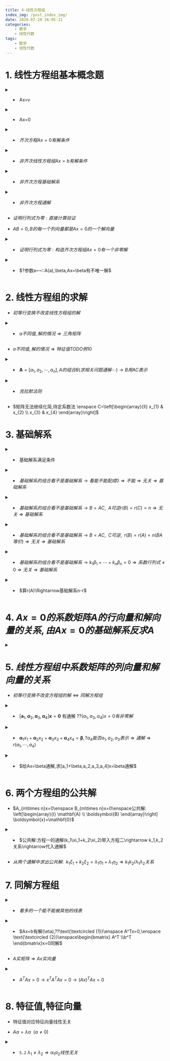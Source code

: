```yaml
---
title: 4-线性方程组
index_img: /post_index_img/
date: 2020-07-20 16:05:11
categories:
    - 数学
    - 线性代数
tags:
    - 数学
    - 线性代数
---
```


# 1. 线性方程组基本概念题

<details>
<summary>

- Ax=v

</summary>

$$
\begin{aligned}
    & \vec{v}\overset{\text{线性变换}A}{\rightarrow}\vec{x}\\
    & |A|=0 \rightarrow \text{面积变为零} \rightarrow \text{平面被压缩为一条线}\\
    \rightarrow& 函数无法将一条线解压缩为一个平面 \\
    \rightarrow & 多个向量(指向一条线)会被压缩到同一向量\rightarrow无法解压\\
    \rightarrow & \vec{v}和\vec{线性变换}同线 \rightarrow  有解,否则无解\\
    & 压缩为n维(列空间)\rightarrow rank=n\\
\end{aligned}
$$

</details>


<details>
<summary>

- Ax=0

</summary>

$$
\begin{aligned}
    & 满秩\rightarrow空间不被压缩 \rightarrow \vec{x}=0 \\ & 非满秩\rightarrow 多个点会被压缩到原点(零空间/核)\rightarrow\vec{x}无穷解
\end{aligned}
$$

</details>


<details>
<summary>

- $齐次方程Ax=0有解条件$

</summary>

$$
\begin{aligned}
    & 只零解\Leftrightarrow列向量无关\Leftrightarrow r(A_{m\times n})=n(未知数的个数)\\
    & 有非零解\Leftrightarrow列向量相关\Leftrightarrow r(A_{m\times n})<n
\end{aligned}
$$

</details>


<details>
<summary>

- $非齐次线性方程组 Ax=b有解条件$

</summary>

$$
\begin{aligned}
    & A_{m\times n}x=b无解\Leftrightarrow r(A)\neq r(A|b) \quad(r(A)+1=r(A|b))\\
    & 有解\Leftrightarrow r(A)=r(A|b)\Leftrightarrow \left\{\alpha_{1}, \alpha_{2}, \cdots, \alpha_{n}\right\} \cong\left\{\alpha_{1}, \alpha_{2}, \cdots, \alpha_{n}, b\right\}\\
    & r\left(a_{1}, a_{2}, \cdots, \alpha_{n}\right)=n=r\left(\alpha_{1}, \alpha_{2}, \cdots, \alpha_{n}, b\right)\Leftrightarrow 唯一表出\Leftrightarrow 唯一解\\
    & r\left(a_{1}, a_{2}, \cdots, \alpha_{n}\right)=r\left(\alpha_{1}, \alpha_{2}, \cdots, \alpha_{n}, b\right)=r<n\Leftrightarrow 不唯一表出\Leftrightarrow 无穷解\\
\end{aligned}
$$

---

$$
\begin{aligned}
  :: \quad & \xi_{1}, \xi_{2} 是基础解系 \mid \alpha_{1}, \alpha_{2}, \alpha_{3}, \alpha_{4}哪个是解\\
    & \left[\xi_{1}, \xi_{2} \mid \alpha_{1}, \alpha_{2}, \alpha_{3}, \alpha_{4}\right]=\left[\begin{array}{cc:cccc}
    1 & 2 & 1 & 1 & 1 & -2 \\ 2 & 1 & 0 & 3 & 0 & 1 \\ -1 & 4 & 0 & 5 & 3 & 3 \\ 3 & -3 & 1 & 2 & -3 & 0
    \end{array}\right]\rightarrow\left[\begin{array}{cc:cccc}
    1 & 2 & 1 & 1 & 1 & -2 \\ 0 & -3 & -2 & 1 & -2 & 5 \\ 0 & 0 & -3 & 8 & 0 & 11 \\ 0 & 0 & 4 & -4 & 0 & -9
    \end{array}\right]\\
    & r\left(\xi_{1}, \xi_{2}\right)=r\left(\xi_{1}, \xi_{2}, \alpha_{3}\right)=2 \Rightarrow可线表\\
    &r\left(\xi_{1}, \xi_{2}\right)=2, r\left(\xi_{1}, \xi_{2}, \alpha_{1}\right)=r\left(\xi_{1}, \xi_{2}, \alpha_{2}\right)=r\left(\xi_{1}, \xi_{2}, \alpha_{4}\right)=3 \neq 2\Rightarrow 不可线表
\end{aligned}
$$

</details>


<details>
<summary>

- $非齐次方程基础解系$

</summary>

$$
\begin{aligned}
    & 线表任一解向量\Leftrightarrow加入任一解向量相关 \\
    \Leftrightarrow \quad & r(A)=r\rightarrow基础解析向量个数(线性无关解的个数):n-r \\
\end{aligned}
$$

---

$$
\begin{aligned}
   ::\quad & \left\{\begin{array}{l}
a_{11} x_{1}+a_{12} x_{2}+\cdots+a_{1 n} x_{n}=0 \\
a_{21} x_{1}+a_{22} x_{2}+\cdots+a_{2 n} x_{n}=0 \\
\cdots \cdots \cdots \cdots \cdots \cdots \cdots \cdots \cdots * \cdots \\
a_{n 1} x_{1}+a_{n 2} x_{2}+\cdots+a_{m} x_{n}=0
\end{array}\right., |A|=0,??\boldsymbol{\alpha}_{i}=\left[\boldsymbol{A}_{i1}, \boldsymbol{A}_{i 2}, \cdots, \boldsymbol{A}_{i n}\right]^{\mathrm{T}}是n个解向量并无关\\
    & a_{k1}A_{i1}+a_{k2}A_{i2}+\cdots+a_{kn}A_{in}=\left\{\begin{array}{ll}
0, & i \neq k \\
|\boldsymbol{A}|=0, & i=k
\end{array}\right.\Rightarrow是解向量\\
& |A|=0\Rightarrow \begin{cases}
   |A^*|=0 \Rightarrow A_{ij}=0\Rightarrow 均是零向量 \Rightarrow a_{i}两两相关\\
    |A^*|=1 \Rightarrow存在A_{ij}\neq 0\Rightarrow r(A)=n-1\Rightarrow 基础解析: 一个无关向量\Rightarrow a_{i}两两相关
\end{cases}
\end{aligned}
$$

</details>


<details>
<summary>

- $非齐次方程通解$

</summary>

$$
\begin{aligned}
    & \eta :: Ax=b\enspace的特解,\quad\xi_1,\cdots,x_{n}::Ax=0\enspace基础解系\\
   通解\quad & x=k_1\xi_1+\cdots+k_{n}\xi_{n}+\eta
\end{aligned}
$$

---


$$
\begin{aligned}
   ::\quad & 四阶矩阵,r(A)=2,给了Ax=b的一些线性无关解的组合,??通解\\
    & 用组合凑出一个特解(A(无关解组合)=b):\eta\\
    & r(A)=2\Rightarrow 4-2=2个基础解系\Rightarrow用组合凑出两个A(组合)=0的无关非零解:\xi_1,\xi_2\\
   \therefore \quad & 通解: k_1\xi_1+k_2\xi_2+\eta 
\end{aligned}
$$

</details>


- $证明行列式为零: 直接计算验证$


- $AB=0,B的每一个列向量都是Ax=0的一个解向量$


<details>
<summary>

- $证明行列式为零: 构造齐次方程组Ax=0有一个非零解$

</summary>

$$
\begin{aligned}
   ::\quad & \xi^{\mathrm{T}} \xi=\sum_{i=1}^{N} a_{i}^{2}=1,\quad ??|E-\xi\xi^T|=0\\
    & |E-\xi\xi^T|=0\Leftrightarrow (E-\xi\xi^T)x=0有非零解\\
    & (E-\xi\xi^T)\xi=\xi-\xi=0\Rightarrow有非零解\xi
\end{aligned}
$$

---

$$
\begin{aligned}
   ::\quad & A^2=A,A\neq E,\quad??|A|=0\\
    & A\neq E\Rightarrow A-E\neq 0\Rightarrow A(A-E)=A^2-A=0\Rightarrow A-E的每个列向量都是Ax=0的一个解向量\\
    & A-E\neq 0\Rightarrow至少有一个列向量不是零\Rightarrow|A|=0
\end{aligned}
$$

</details>


<details>
<summary>

- $?参数a~~::A(a),\beta,Ax=\beta有不唯一解$

</summary>

$$
\begin{aligned}
   & [A:\beta]\xrightarrow[]{无穷解}a
\end{aligned}
$$

</details>

# 2. 线性方程组的求解

- $初等行变换不改变线性方程组的解$


<details>
<summary>

- $a不同值,解的情况\Rightarrow 三角矩阵$

</summary>

$$
\begin{aligned}
    & \boldsymbol{A}=\left[\begin{array}{cccc}
1+a & 2 & \cdots & n \\ 1 & 2+a & \cdots & n \\ \vdots & \vdots & & \vdots \\ 1 & 2 & \cdots & n+a
\end{array}\right] \rightarrow\left[\begin{array}{cccc}
1+a & 2 & \cdots & n \\ -a & a & \cdots & 0 \\ \vdots & \vdots & & \vdots \\ -a & 0 & \cdots & a
\end{array}\right]\xrightarrow[]{记}B\\
    & \begin{cases}
       a=0\rightarrow r(B)=1\rightarrow 同解方程组:x_{1}+2 x_{2}+\cdots+n x_{n}=0 \rightarrow \begin{array}{l}
\boldsymbol{\xi}_{1}=[-2,1,0, \cdots, 0]^{\mathrm{T}} \\
\boldsymbol{\xi}_{2}=[-3,0,1,0, \cdots, 0]^{\mathrm{T}} \\
\ldots \ldots \ldots \ldots \ldots \ldots \ldots . . \\
\boldsymbol{\xi}_{n-1}=[-n, 0, \cdots, 0,1]^{\mathrm{T}}
\end{array} \\
    a\neq 0 \rightarrow 
\begin{cases}
   \boldsymbol{B}=\left[\begin{array}{cccc}
1+a & 2 & \cdots & m \\
-a & a & \cdots & 0 \\
\vdots & \vdots & & \\
-a & 0 & \cdots & a
\end{array}\right] \rightarrow\left[\begin{array}{ccccccc}
1+a & 2 & \cdots & n \\
-1 & 1 & \cdots & 0 \\
\vdots & \vdots & & \vdots \\
-1 & 0 & \cdots & 1
\end{array}\right] \rightarrow\left[\begin{array}{ccccc}
\frac{n(n+1)}{2}+a & 0 & \cdots & 0 \\
-1 & 1 & \cdots & 0 \\
\vdots & \vdots & & \vdots \\
-1 & 0 & \cdots & 1
\end{array}\right] \\
    a =-\frac{n(n+1)}{2}\rightarrow r(A)=n-1 \rightarrow 
    \left\{\begin{array}{ll}
-x_{1}+x_{2} & =0 \\
-x_{1}  +x_{3}& =0\\
\cdots & =0 \\
-x_{1}  +x_{n}&=0
\end{array}\right.\rightarrow \boldsymbol{\xi}=[1,1, \cdots, 1]^T\\
a\neq -\frac{n(n+1)}{2}\rightarrow r(A)=n\rightarrow 无非零解
\end{cases}
\end{cases}
\end{aligned}
$$

</details>

- $a不同值,解的情况\Rightarrow 特征值 TODO 例10$


<details>
<summary>

- $\boldsymbol{A}=\left[a_{1}, a_{2}, \cdots, \alpha_{n}\right],A的组合B(求相关问题通解\cdots)\rightarrow B用AC表示$

</summary>

$$
\begin{aligned}
    & \boldsymbol{B}=\left[\boldsymbol{\alpha}_{1}+\boldsymbol{\alpha}_{2}, \cdots, \boldsymbol{\alpha}_{n-1}+\boldsymbol{\alpha}_{n}, \boldsymbol{\alpha}_{n}+\boldsymbol{\alpha}_{i}\right]=\left[\boldsymbol{a}_{1}, \boldsymbol{\alpha}_{2}, \cdots, \boldsymbol{\alpha}_{n}\right]\left[\begin{array}{cccccc}
1 & 0 & 0 & \cdots & 0 & 1 \\
1 & 1 & 0 & \cdots & 0 & 0 \\
0 & 1 & 1 & \cdots & 0 & 0 \\
\vdots & \vdots & \vdots & & \vdots & \vdots \\
0 & 0 & 0 & \cdots & 1 & 0 \\
0 & 0 & 0 & \cdots & 1 & 1
\end{array}\right] \xrightarrow[]{记}AC\\
    & A可逆\rightarrow r(B)=r(C)
\end{aligned}
$$

</details>


<details>
<summary>

- $克拉默法则$

</summary>

$$
\begin{aligned}
   定理: \enspace & |A|\neq 0\rightarrow唯一解\rightarrow x_{i}=\frac{|A_{i}|}{|A|} \quad (A_{i} 第i列换成b)
\end{aligned}
$$

---

$$
\begin{aligned}
    & 求出|A|\neq 0\rightarrow 唯一解时\lambda条件\\
    & [\boldsymbol{A} \mid \boldsymbol{b}]=\left[\begin{array}{ccc:c}
\lambda & 1 & 1 & 1 \\
1 & \lambda & 1 & \lambda \\
1 & 1 & \lambda & \lambda^{2}
\end{array}\right] \rightarrow \left[\begin{array}{ccc:c}
1 & 0 & 0 & -(\lambda+1) /(\lambda+2) \\
0 & 1 & 0 & 1 /(\lambda+2) \\
0 & 0 & 1 & (\lambda+1)^{2} /(\lambda+2)
\end{array}\right]\\
    & 唯一解::\enspace\left[-\frac{\lambda+1}{\lambda+2}, \frac{1}{\lambda+2}, \frac{(\lambda+1)^{2}}{\lambda+2}\right]^{T}
\end{aligned}
$$

</details>

- $矩阵无法继续化简,待定系数法 \enspace C=\left[\begin{array}{ll} x_{1} & x_{2} \\ x_{3} & x_{4} \end{array}\right]$

# 3. 基础解系


<details>
<summary>

- 基础解系满足条件

</summary>

$$
\begin{aligned}
    & \beta_{i}是解\\
    & \beta_{i}无关\\
    & 向量个数为s(=n-r(A))
\end{aligned}
$$

</details>


<details>
<summary>

- $基础解系的组合看不是基础解系\rightarrow 看能不能配成0\Rightarrow 不能\Rightarrow 无关\Rightarrow 基础解系$

</summary>

$$
\left(\xi_{1}+\xi_{2}-\xi_{9}\right)+\left(\xi_{1}+2 \xi_{2}+\xi_{9}\right)-\left(2 \xi_{1}+3 \xi_{2}\right)=0\enspace\Rightarrow 线性相关\enspace\Rightarrow 不是接触解系
$$

</details>


<details>
<summary>

- $基础解系的组合看不是基础解系\rightarrow B=AC,\enspace A可逆 r(B)=r(C)=n\Rightarrow 无关\Rightarrow 基础解系$

</summary>

$$
\begin{aligned}
    & \left(\xi_{1}+\xi_{2}, \xi_{2}+\xi_{1}, \xi_{3}+\xi_{1}\right)=\left(\xi_{1}, \xi_{2}, \xi_{1}\right)\left[\begin{array}{lll}
1 & 0 & 1 \\
1 & 1 & 0 \\
0 & 1 & 1
\end{array}\right]\\
    & \left[\begin{array}{lll}
1 & 0 & 1 \\
1 & 1 & 0 \\
0 & 1 & 1
\end{array}\right]=2 \neq 0\Rightarrow B线性无关\Rightarrow基础解系
\end{aligned}
$$

</details>



<details>
<summary>

- $基础解系的组合看不是基础解系\rightarrow B=AC,\enspace C可逆,\enspace r(B)=r(A)=n(BA等价)\Rightarrow 无关\Rightarrow 基础解系$

</summary>

$$
\begin{aligned}
    & \left[\beta_{1}, \boldsymbol{\beta}_{2}, \cdots, \boldsymbol{\beta}_{s}\right]=\left[\boldsymbol{a}_{1}, \boldsymbol{\alpha}_{2}, \cdots, \boldsymbol{\alpha}_{s}\right]\left[\begin{array}{ccccc}
t_{1} & 0 & \cdots & 0 & t_{2} \\
t_{2} & t_{1} & \cdots & 0 & 0 \\
\vdots & \vdots & & \vdots & \vdots \\
0 & 0 & \cdots & t_{1} & 0 \\
0 & 0 & \cdots & t_{2} & t_{1}
\end{array}\right]\\
    & |C|\neq 0时\Rightarrow C可逆\\
    & \left[a_{1}, a_{2}, \cdots, \alpha_{x}\right]=\left[\beta_{1}, \beta_{2}, \cdots, \beta_{1}\right] C^{-1}\Rightarrow AB等价\Rightarrow r(A)=r(B)=s\Rightarrow 无关\rightarrow 基础解析
\end{aligned}
$$

</details>


<details>
<summary>

- $基础解系的组合看不是基础解系\rightarrow k_1\beta_1+\cdots+k_{n}\beta_{n}=0\Rightarrow 系数行列式\neq 0\Rightarrow 无关\Rightarrow 基础解系$

</summary>

$$
\begin{aligned}
   &k_{1}\left(t_{1} \boldsymbol{\alpha}_{1}+t_{2} \boldsymbol{\alpha}_{2}\right)+k_{2}\left(t_{1} \boldsymbol{\alpha}_{2}+t_{2} \boldsymbol{\alpha}_{3}\right)+\cdots+k_{1}\left(t_{1} \boldsymbol{\alpha},+t_{2} \boldsymbol{\alpha}_{1}\right)=\mathbf{0} \\
   \Rightarrow \enspace & \left(k_{1} t_{1}+k_{2} t_{2}\right) \alpha_{1}+\left(k_{2} t_{1}+k_{1} t_{2}\right) \alpha_{2}+\cdots+\left(k_{x} t_{1}+k_{x-1} t_{2}\right) \alpha_{x}=0\\
  \Rightarrow \enspace & \left\{\begin{array}{l}
t_{1} k_{1}+t_{2} k_{s}=0 \\
t_{2} k_{1}+t_{1} k_{2}=0 \\
\cdots \ldots \ldots \ldots \ldots \ldots \\
t_{2} k_{n}+t_{1} k_{3}=0
\end{array}\right.\\
& D_{x}=\left|\begin{array}{ccccc}
t_{1} & 0 & \cdots & 0 & t_{2} \\
t_{2} & t_{1} & \cdots & 0 & 0 \\
\vdots & \vdots & & \vdots & \vdots \\
0 & 0 & \cdots & t_{1} & 0 \\
0 & 0 & \cdots & t_{2} & t_{1}
\end{array}\right| 不等零\Rightarrow 唯一零解\Rightarrow 线性无关
\end{aligned}
$$

</details>



<details>
<summary>

- $算r(A)\Rightarrow基础解系n-r$

</summary>

$$
\begin{cases}
   \xi_{1}, \xi_{2}, \xi_{1}, \xi_{4} \text { 是 } A x=b \text { 的互不相同的解 }\rightarrow不是唯一解\rightarrow r(A)<n \\
   A^*\neq O\rightarrow r(A)\geqslant n-1 
\end{cases}\Rightarrow r(A)=n-1\Rightarrow基础解系1个
$$

</details>

# 4. $Ax=0的系数矩阵A的行向量和解向量的关系,由Ax=0的基础解系反求A$

<details>
<summary></summary>

$$
\begin{aligned}
    :: \quad& A_{2\times_4}x=0\enspace通解\enspace x=k_{1}[1,0,2,3]^T+k_{2}[0,1,-1,1]\\
    & \boldsymbol{x}=k_{1}[1,0,2,3]^{\mathrm{T}}+k_{2}[0,1,-1,1]^{\mathrm{T}} \stackrel{\text { 记为 }}{=} k_{1} \xi_{1}+k_{2} \xi_{2}\\
   \Rightarrow\enspace & A\left[\xi_{1}, \xi_{2}\right]=0\\
   \Rightarrow\enspace & \left[\begin{array}{l}
\xi_{1}^{\mathrm{T}} \\
\xi_{2}^{\top}
\end{array}\right] \boldsymbol{A}^{\mathrm{T}}=\boldsymbol{O}\\
& \left[\begin{array}{l}
\xi_{1}^{T} \\
\xi_{2}^{T}
\end{array}\right] y=0, \text { 即 }\left\{\begin{array}{l}
y_{1}+2 y_{3}+3 y_{4}=0 \\
y_{2}-y_{3}+y_{4}=0
\end{array}\right.\Rightarrow \boldsymbol{B}=\left[\begin{array}{cccc}
1 & 0 & 2 & 3 \\
0 & 1 & -1 & 1
\end{array}\right]\\
\Rightarrow \enspace & \boldsymbol{\eta}_{1}=[-2,1,1,0]^{\mathrm{T}}, \boldsymbol{\eta}_{2}=[-3,-1,0,1]^{\mathrm{T}}\\
原方程\enspace & \left\{\begin{array}{l}
-2 x_{1}+x_{2}+x_{3}=0 \\
-3 x_{1}-x_{2}+x_{4}=0
\end{array}\right.
\end{aligned}
$$

</details>


# 5. $线性方程组中系数矩阵的列向量和解向量的关系$

- $初等行变换不改变方程组的解\Leftrightarrow 同解方程组$


<details>
<summary>

- $\left[\boldsymbol{a}_{1}, \boldsymbol{\alpha}_{2}, \boldsymbol{\alpha}_{3}, \boldsymbol{\alpha}_{4}\right] \boldsymbol{x}=\boldsymbol{0} \text { 有通解 } ??\left(\alpha_{1}, \alpha_{3}, \alpha_{4}\right) x=0有非零解$

</summary>

$$
\begin{aligned}
   :: \quad& \text { 通解 } k[1,0,-1,2]^{\mathrm{T}}\\
    & \alpha_{1}+0 \alpha_{2}-\alpha_{3}+2 \alpha_{4}=\alpha_{1}-\alpha_{3}+2 \alpha_{4}=0\\
    & \left(\boldsymbol{\alpha}_{1}, \boldsymbol{\alpha}_{3}, \boldsymbol{\alpha}_{4}\right) \boldsymbol{x}=\mathbf{0} \text { 有非賽解 }[1,-1,2]^{\mathrm{T}}
\end{aligned}
$$

</details>


<details>
<summary>

- $\boldsymbol{\alpha}_{1} x_{1}+\boldsymbol{\alpha}_{2} x_{2}+\boldsymbol{\alpha}_{3} x_{3}+\boldsymbol{\alpha}_{4} x_{4}=\boldsymbol{\beta},?a_4能否a_1,a_2,a_3表示\Rightarrow 通解\Rightarrow r(a_1,\cdots,a_4)$

</summary>

$$
\begin{aligned}
   ::\quad & k[a,b,c,0]^{\mathrm{T}}+[x,y,0,z]^{\mathrm{T}}\\
    & 通解\Rightarrow r(a_1,\cdots,a_4)=3\\
    & a_4被a_1,a_2,a_3线表\xrightarrow[]{aa_1+ba_2+ca_3=0\rightarrow a_3可a_1,a_2线表}a_4可a_1,a_2线表\rightarrow r(a_1,a_2,a_3,a_4)=2 矛盾
\end{aligned}
$$

</details>


<details>
<summary>

- $给Ax=\beta通解,求[a_1+\beta,a_2,a_3,a_4]x=\beta通解$

</summary>

$$
\begin{aligned}
   ::看他有没有解\rightarrow 秩 & \\
    & r([a_1+\beta,a_1,a_2,a_3,a_4])\xrightarrow[]{Ax=\beta有解\rightarrow \beta可A线表}=r([a_1+\beta,a_1,a_2,a_3,a_4,\beta])\\
    \xrightarrow[]{3.8}&=r([a_1,a_2,a_3,a_4,\beta])\xrightarrow[]{Ax=\beta通解:k\xi+\eta}r([a_1,a_2,a_3,a_4])=4-1=3\Rightarrow 有解\\
   \Rightarrow通解结构: & k_1\xi_1+k_2\xi_2+\eta\\
   & a_1+\beta\xrightarrow[]{系数=0}[0,\eta]\rightarrow特解\eta_1\\
   & a_1+\beta\xrightarrow[]{系数=0}[0,\xi]\rightarrow \xi_1\\
   & [0,-1,0,0,0]\xrightarrow[]{a_1+\beta-a_1=\beta}\eta_2\\
 \Rightarrow 通解 & k_1\xi_1+k_2(\eta_2-\eta_2)+\eta_1
\end{aligned}
$$

</details>

# 6. 两个方程组的公共解

- $A_{m\times n}x=0\enspace B_{m\times n}x=0\enspace公共解: \left[\begin{array}{l} \mathbf{A} \\ \boldsymbol{B} \end{array}\right] \boldsymbol{x}=\mathbf{0}$


<details>
<summary>

- $公共解:方程一的通解(k_1\xi_1+k_2\xi_2)带入方程二\rightarrow k_1,k_2关系\rightarrow代入通解$

</summary>

$$
\begin{aligned}
    & k_{1} \xi_{1}+k_{2} \xi_{2}=\left[-k_{2}, k_{2}, k_{1}, k_{2}\right]^{\top}\\
   带入方程二 & \left\{\begin{array}{l}
-k_{2}-k_{2}+k_{1}=0 \\
k_{2}-k_{1}+k_{2}=0
\end{array}\right.\Rightarrow k_{1}=2 k_{2}\\
 \rightarrow & \enspace\left[-k_{2}, k_{2}, 2 k_{2}, k_{2}\right]^{\mathrm{T}}=k_{2}[-1,1,2,1]^{\mathrm{T}}
\end{aligned}
$$

</details>

- $从两个通解中求出公共解: \enspace k_1\xi_1+k_2\xi_2=\lambda_1\eta_1+\lambda_1\eta_2\Rightarrow k_1k_2/\lambda_1\lambda_2关系$

# 7. 同解方程组


<details>
<summary>

- $看多的一个能不能被其他的线表$

</summary>

$$
\begin{aligned}
    & \text { (I ) }\left\{\begin{array}{l}
x_{1}+3 x_{3}+5 x_{4}&=0 \\
x_{1}-x_{2}-2 x_{3}+2 x_{4}&=0 \\
2 x_{1}-x_{2}+x_{3}+3 x_{4}&=0
\end{array}\right.\\
    & \text { (II ) }\left\{\begin{array}{c}
x_{1} +x_3+5x_4&=0\\
x_{1}-x_{2}-2 x_{3}+2 x_{4}&=0 \\
2 x_{1}-x_{2}+x_{3}+3 x_{4}&=0 \\
a x_{2}+b x_{2}+c x_{3}+d x_{4}&=0
\end{array}\right.\\
&\left[\begin{array}{l}
a \\
b \\
c \\
d
\end{array}\right]=\left[\begin{array}{c}
k_{1}+k_{2}+2 k_{3} \\
0 k_{1}-k_{2}-k_{3} \\
3 k_{1}-2 k_{2}+k_{3} \\
5 k_{1}+2 k_{2}+3 k_{3}
\end{array}\right]=k_{2}\left[\begin{array}{l}
1 \\ 0 \\ 3 \\ 5
\end{array}\right]+k_{2}\left[\begin{array}{c}
1 \\ -1 \\ -2 \\ 2
\end{array}\right]+k_{3}\left[\begin{array}{c}
2 \\ -1 \\ 1 \\ 3
\end{array}\right]
\end{aligned}
$$

</details>


<details>
<summary>

- $Ax=b有解(\eta),??\text{\textcircled {1}}\enspace A^Tx=0,\enspace \text{\textcircled {2}}\enspace\begin{bmatrix} A^T \\b^T \end{bmatrix}x=0同解$

</summary>

$$
\begin{aligned}
    & 满足\text{\textcircled {2}}的解必满足\text{\textcircled {1}}:解一样但\text{\textcircled {2}}可能多\\
    & Ax=b有解\Rightarrow \boxed{r(A)=r(A|b)\Rightarrow r(A^T)=r(A^T|b^T)}\Rightarrow 解一样
\end{aligned}
$$

</details>

- $A实矩阵\Rightarrow Ax实向量$


<details>
<summary>

- $A^TAx=0\rightarrow x^TA^TAx=0\rightarrow (Ax)^TAx=0$

</summary>

$$
\begin{aligned}
    &A^TAx=0\rightarrow x^TA^TAx=0\rightarrow (Ax)^TAx=0 \\
   设 & Ax=[a_1,\cdots,a_{n}]^T\rightarrow \boxed{(Ax^T)Ax=\sum_{n=1}^{n}a_{i}^2=0}\rightarrow a_{i}=0\rightarrow Ax=0\\
  \Rightarrow  \quad& A^TAx=0的解是Ax=0的解
\end{aligned}
$$

---

$$
\begin{aligned}
    & Ax=0\rightarrow A^TAx=0\rightarrow Ax的解是A^TAx的解\\
   \Rightarrow \quad & Ax,\enspace A^TAx=0同解\rightarrow \boxed{r(A)=r(A^TA)}\\
  & r(A)=r(A^T)=r((A^T)^TA^T)=r(AA^T) 
\end{aligned}
$$

</details>

# 8. 特征值,特征向量

- 特征值对应特征向量线性无关

- $A\alpha =\lambda\alpha \enspace(\alpha \neq 0)$


<details>
<summary>

- `5.2` $\lambda_1\neq \lambda_2\Rightarrow \alpha_1\alpha_2线性无关$

</summary>

$$
\begin{aligned}
    & 证明见上
\end{aligned}
$$

</details>